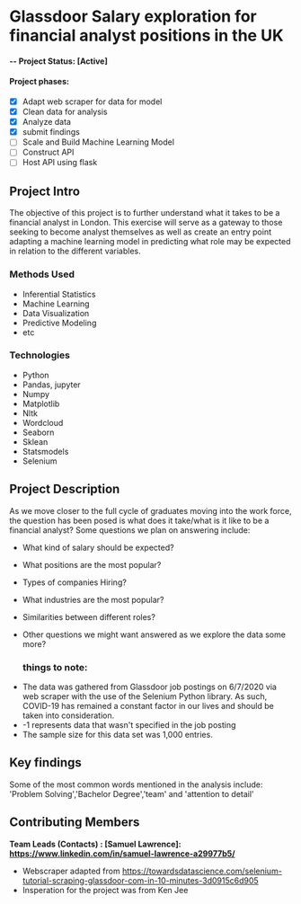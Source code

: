# **Glassdoor Salary exploration for financial analyst positions in the UK**
#### -- Project Status: [Active]
#### Project phases:
- [x] Adapt web scraper for data for model
- [x] Clean data for analysis
- [x] Analyze data
- [x] submit findings
- [ ] Scale and Build Machine Learning Model
- [ ] Construct API
- [ ] Host API using flask

## Project Intro
The objective of this project is to further understand what it takes to be a financial analyst in London. This exercise will serve as a gateway to those seeking to become analyst themselves as well as create an entry point adapting a machine learning model in predicting what role may be expected in relation to the different variables. 

### Methods Used
* Inferential Statistics
* Machine Learning
* Data Visualization
* Predictive Modeling
* etc

### Technologies
* Python
* Pandas, jupyter
* Numpy
* Matplotlib
* Nltk
* Wordcloud 
* Seaborn 
* Sklean
* Statsmodels
* Selenium

## Project Description
As we move closer to the full cycle of graduates moving into the work force, the question has been posed is what does it take/what is it like to be a financial analyst? Some questions we plan on answering include:

- What kind of salary should be expected?
- What positions are the most popular?
- Types of companies Hiring?
- What industries are the most popular?
- Similarities between different roles?
- Other questions we might want answered as we explore the data some more?

    ### things to note:

* The data was gathered from Glassdoor job postings on 6/7/2020 via web scraper with the use of the Selenium Python library. As such, COVID-19  has remained a constant factor in our lives and should be taken into consideration.
* -1 represents data that wasn't specified in the job posting
* The sample size for this data set was 1,000 entries.

## Key findings
Some of the most common words mentioned in the analysis include: 'Problem Solving','Bachelor Degree','team' and 'attention to detail'



## Contributing  Members

**Team Leads (Contacts) : [Samuel Lawrence]: https://www.linkedin.com/in/samuel-lawrence-a29977b5/**
- Webscraper adapted from https://towardsdatascience.com/selenium-tutorial-scraping-glassdoor-com-in-10-minutes-3d0915c6d905
- Insperation for the project was from Ken Jee
